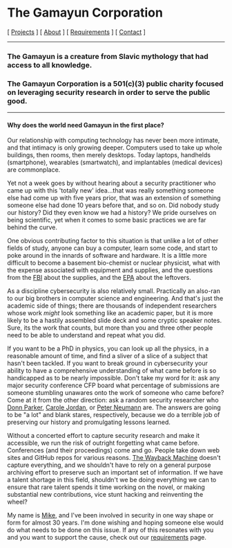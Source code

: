 # The Gamayun Corporation

[ [Projects](projects.md) ] [ [About](about.md) ] [ [Requirements](requirements.md) ] [ [Contact](contact.md) ]

***

### The Gamayun is a creature from Slavic mythology that had access to all knowledge. 

### The Gamayun Corporation is a 501(c)(3) public charity focused on leveraging security research in order to serve the public good.
***
#### Why does the world need Gamayun in the first place?

Our relationship with computing technology has never been more intimate, and that intimacy is only growing deeper. Computers used to take up whole buildings, then rooms, then merely desktops. Today laptops, handhelds (smartphone), wearables (smartwatch), and implantables (medical devices) are commonplace.

Yet not a week goes by without hearing about a security practitioner who came up with this 'totally new' idea...that was really something someone else had come up with five years prior, that was an extension of something someone else had done 10 years before that, and so on. Did nobody study our history? Did they even know we had a history? We pride ourselves on being scientific, yet when it comes to some basic practices we are far behind the curve.

One obvious contributing factor to this situation is that unlike a lot of other fields of study, anyone can buy a computer, learn some code, and start to poke around in the innards of software and hardware. It is a little more difficult to become a basement bio-chemist or nuclear physicist, what with the expense associated with equipment and supplies, and the questions from the <a href="https://www.fbi.gov/">FBI</a> about the supplies, and the <a href="https://www.epa.gov/">EPA</a> about the leftovers.

As a discipline cybersecurity is also relatively small. Practically an also-ran to our big brothers in computer science and engineering. And that's just the academic side of things; there are thousands of independent researchers whose work *might* look something like an academic paper, but it is more likely to be a hastily assembled slide deck and some cryptic speaker notes. Sure, its the work that counts, but more than you and three other people need to be able to understand and repeat what you did.

If you want to be a PhD in physics, you can look up all the physics, in a reasonable amount of time, and find a sliver of a slice of a subject that hasn't been tackled. If you want to break ground in cybersecurity your ability to have a comprehensive understanding of what came before is so handicapped as to be nearly impossible. Don't take my word for it: ask any major security conference CFP board what percentage of submissions are someone stumbling unawares onto the work of someone who came before? Come at it from the other direction: ask a random security researcher who <a href="https://en.wikipedia.org/wiki/Donn_B._Parker">Donn Parker</a>, <a href="https://www.google.com/books/edition/Guide_to_Understanding_Discretionary_Acc/frz12ta9rQgC?hl=en&gbpv=1&pg=PP1&printsec=frontcover">Carole Jordan</a>, or <a href="https://en.wikipedia.org/wiki/Peter_G._Neumann">Peter Neumann</a> are. The answers are going to be "a lot" and blank stares, respectively, because we do a terrible job of preserving our history and promulgating lessons learned.

Without a concerted effort to capture security research and make it accessible, we run the risk of outright forgetting what came before. Conferences (and their proceedings) come and go. People take down web sites and GitHub repos for various reasons. <a href="https://archive.org/web/">The Wayback Machine</a> doesn't capture everything, and we shouldn't have to rely on a general purpose archiving effort to preserve such an important set of information. If we have a talent shortage in this field, shouldn't we be doing everything we can to ensure that rare talent spends it time working on the novel, or making substantial new contributions, vice stunt hacking and reinventing the wheel?

My name is <a href="https://www.linkedin.com/in/mtanji/">Mike,</a> and I've been involved in security in one way shape or form for almost 30 years. I'm done wishing and hoping someone else would do what needs to be done on this issue. If any of this resonates with you and you want to support the cause, check out our [requirements](requirements.md) page.
